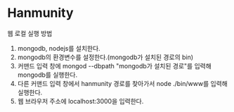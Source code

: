 # Hanmunity

웹 로컬 실행 방법
1. mongodb, nodejs를 설치한다.
2. mongodb의 환경변수를 설정한다.(mongodb가 설치된 경로의 bin)
3. 커맨드 입력 창에 mongod --dbpath "mongodb가 설치된 경로"를 입력해 mongodb를 실행한다.
4. 다른 커맨드 입력 창에서 hanmunity 경로를 찾아가서 node ./bin/www를 입력해 실행한다.
5. 웹 브라우저 주소에 localhost:3000을 입력한다.
